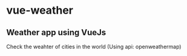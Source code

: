 # vue-weather

## Weather app using VueJs

Check the weahter of cities in the world
(Using api: openweathermap)
